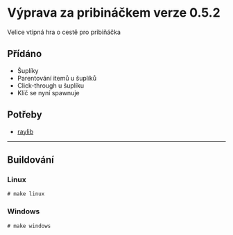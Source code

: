 # Výprava za pribináčkem verze 0.5.2
Velice vtipná hra o cestě pro pribiňáčka

## Přídáno
- Šuplíky
- Parentování itemů u šuplíků
- Click-through u šuplíku
- Klíč se nyní spawnuje

## Potřeby
- [raylib](https://github.com/raysan5/raylib)

-------------
## Buildování
### Linux
`# make linux`

### Windows
`# make windows`
